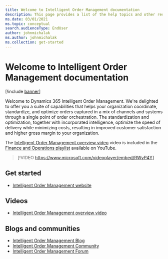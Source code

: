 ```yaml
---
title: Welcome to Intelligent Order Management documentation
description: This page provides a list of the help topics and other resources for Intelligent Order Management features.   
ms.date: 03/01/2021
ms.topic: conceptual
search.audienceType: EndUser
author: johnmichalak
ms.author: johnmichalak
ms.collection: get-started
---
```


# Welcome to Intelligent Order Management documentation

[!include [banner](includes/banner.md)]

Welcome to Dynamics 365 Intelligent Order Management. We're delighted to offer you a suite of capabilities that helps your organization coordinate, standardize, and optimize orders captured in a mix of channels and systems through a single point of order orchestration. The standardization and optimization, together with incorporated intelligence, optimize the speed of delivery while minimizing costs, resulting in improved customer satisfaction and higher gross margin to your organization.   

The [Intelligent Order Management overview video](https://www.youtube.com/watch?v=X73HzFPrBb0&feature=youtu.be) video is included in the [Finance and Operations playlist](https://www.youtube.com/playlist?list=PLcakwueIHoT_SYfIaPGoOhloFoCXiUSyW) available on YouTube.

> [!VIDEO https://www.microsoft.com/videoplayer/embed/RWyP4Y]

## Get started
- [Intelligent Order Management website](https://dynamics.microsoft.com/intelligent-order-management/)

## Videos
- [Intelligent Order Management overview video](https://www.youtube.com/watch?v=X73HzFPrBb0)

## Blogs and communities
- [Intelligent Order Management Blog](https://community.dynamics.com/blogs/archive/?blogid=9750a36b-56e8-498d-83e8-8c0f61e08d8a&groupid=e4d5f019-32a2-4511-9d3b-533791132adb)
- [Intelligent Order Management Community](https://community.dynamics.com/forums/thread/?partialUrl=dynamics-365-intelligent-order-management)
- [Intelligent Order Management Forum](https://community.dynamics.com/forums/thread/?discussionforumid=020ad9c0-e36e-47e0-bcb0-408f88d0c5ef)
